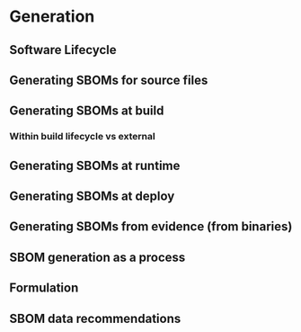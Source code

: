 # Generation


## Software Lifecycle

## Generating SBOMs for source files

## Generating SBOMs at build
### Within build lifecycle vs external


## Generating SBOMs at runtime

## Generating SBOMs at deploy

## Generating SBOMs from evidence (from binaries)

## SBOM generation as a process

## Formulation

## SBOM data recommendations



<div style="page-break-after: always; visibility: hidden">
\newpage
</div>
